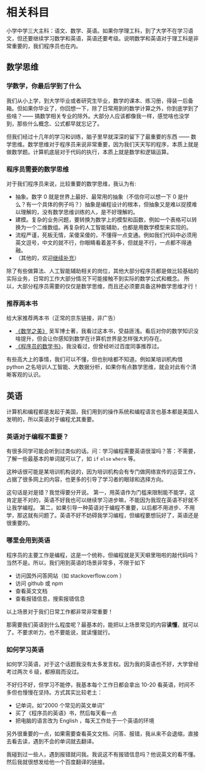 # 相关科目

小学中学三大主科：语文、数学、英语。如果你学理工科，到了大学不在学习语文，但还要继续学习数学和英语，英语还要考级。说明数学和英语对于理工科是非常重要的，我们程序员也在内。

## 数学思维

### 学数学，你最后学到了什么

我们从小上学，到大学毕业或者研究生毕业，数学的课本、练习册，得装一后备箱。但如果你毕业了，你回想一下，除了日常用到的数学计算之外，你到底学到了些啥？—— 搞数学相关专业的除外。大部分人应该都像我一样，感觉啥也没学到，那些什么概念、公式都早就忘记了。

但我们经过十几年的学习和训练，脑子里早就深深的留下了最重要的东西 —— 数学思维。数学思维对于程序员来说非常重要，因为我们天天写的程序，本质上就是做数学题。计算机底层对于代码的执行，本质上就是数学和逻辑运算。

### 程序员需要的数学思维

对于我们程序员来说，比较重要的数学思维，我认为有:

- 抽象。数字 0 就是世界上最好、最常用的抽象（不信你可以想一下 0 是什么？有一个具体的例子吗？）抽象是编程设计的根本，但抽象又是难以捉摸难以理解的，没有数学思维训练的人，是不好理解的。
- 建模。复杂的业务问题，要转换为数学上的模型和函数，例如一个表格可以转换为一个二维数组。再复杂的人工智能辅助，也都是用数学模型来实现的。
- 流程严谨，死板无情，呆傻呆傻的，不懂得一点变通。例如我们代码中必须用英文逗号，中文的就不行，你眼睛看着差不多，但就是不行，一点都不得通融。
- （其他的，欢迎[继续补充](https://github.com/wangfupeng1988/what-is-fe)）

除了有些做算法、人工智能辅助相关的岗位，其他大部分程序员都是做比较基础的实际业务，日常的工作大部分情况下可能接触不到实际的数学公式和概念。
所以，大部分程序员需要的仅仅是数学思维，而且还必须要具备这种数学思维才行！

### 推荐两本书

给大家推荐两本书（正常的京东链接，非广告）

- [《数学之美》](https://item.jd.com/12743966752.html) 吴军博士著，我看过这本书，受益匪浅。看后对你的数学知识没啥提升，但会让你感知到数学在计算机世界是怎样强大的存在。
- [《程序员的数学书》](https://item.jd.com/65493864467.html)，我没看过，但曾经听过百度同事推荐过。

有些高大上的事情，我们可以不懂，但也别啥都不知道。例如某培训机构借 python 之名培训人工智能、大数据分析，如果你有点数学思维，就会对此有个清晰客观的认识。

## 英语

计算机和编程都是发起于美国，我们用到的操作系统和编程语言也基本都是美国人发明的，所以英语对于编程尤其重要。

### 英语对于编程不重要？

有很多同学可能会听到过类似的话。问：学习编程需要英语很溜吗？答：不需要，了解一些最基本的单词就可以了，如 `if` `else` `where` 等。

这种话很可能是某培训机构说的，因为培训机构会有专门做网络宣传的运营工作，占据了很多网上的内容，也更多的引导了学习者的眼球和选择方向。

这句话是对是错？我觉得要分开说。
第一，用英语作为门槛来限制能不能学，这肯定是不对的，英语不好我也可以继续学习进步嘛，不能因为我现在英语不好就不让我学编程。
第二，如果引导一种英语对于编程不重要，以后都不用进步、不用学，那这就有问题了。英语不好不妨碍我学习编程，但编程要想玩好了，英语还是很重要的。

### 哪里会用到英语

程序员的主要工作是编程，这是一个统称，但编程就是天天噼里啪啦的敲代码吗？当然不是。所以，我们用到英语的场景非常多，不限于如下

- 访问国外问答网站（如 stackoverflow.com ）
- 访问 github 或 npm
- 查看英文文档
- 查看报错信息，搜索报错信息

以上场景对于我们日常工作都非常非常重要！

那需要我们英语到什么程度呢？最基本的，能把以上场景常见的内容**读懂**，就可以了。不要求听力，也不要能说，就读懂就行。

### 如何学习英语

如何学习英语，对于这个话题我没有太多发言权。因为我的英语也不好，大学曾经考过两次 6 级，都擦肩而没过。

不好归不好，但学习不能停，我基本每个工作日都会拿出 10-20 看英语，时间不多但也慢慢在坚持。方式其实比较老土：

- 记单词，如“2000 个常见的英文单词”
- 买了《程序员的英语》书，然后每天看一点
- 把电脑的语言改为 English ，每天工作处于一个英语的环境

另外很重要的一点，如果需要查看英文文档、问答、报错，我从来不会退缩，直接去看去读，遇到不会的单词就去翻译。

我碰到过一些人，遇到报错就问我。我说这不有报错信息吗？他说英文的看不懂。然后我就很想发给他一个百度翻译的链接。
